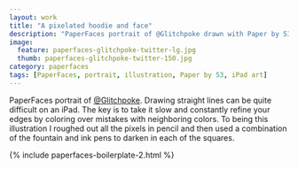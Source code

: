 ```yaml
---
layout: work
title: "A pixelated hoodie and face"
description: "PaperFaces portrait of @Glitchpoke drawn with Paper by 53 on an iPad."
image: 
  feature: paperfaces-glitchpoke-twitter-lg.jpg
  thumb: paperfaces-glitchpoke-twitter-150.jpg
category: paperfaces
tags: [PaperFaces, portrait, illustration, Paper by 53, iPad art]
---
```


PaperFaces portrait of [@Glitchpoke](http://twitter.com/Glitchpoke). Drawing straight lines can be quite difficult on an iPad. The key is to take it slow and constantly refine your edges by coloring over mistakes with neighboring colors. To being this illustration I roughed out all the pixels in pencil and then used a combination of the fountain and ink pens to darken in each of the squares.

{% include paperfaces-boilerplate-2.html %}